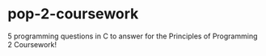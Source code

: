 # pop-2-coursework

5 programming questions in C to answer for the Principles of Programming 2 Coursework!
